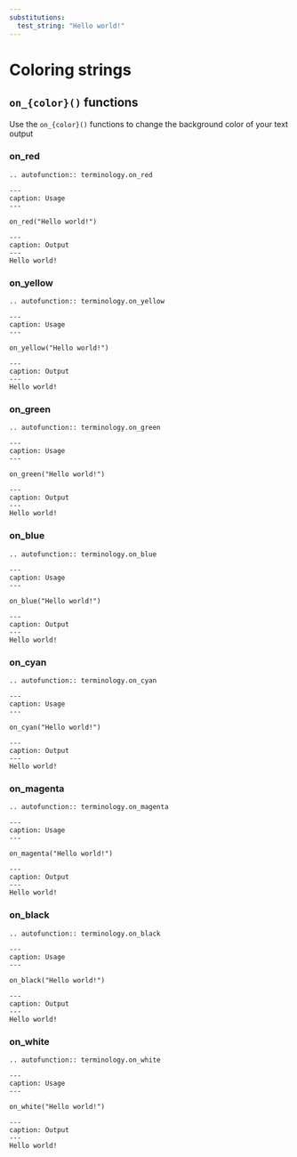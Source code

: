```yaml
---
substitutions:
  test_string: "Hello world!"
---
```


# Coloring strings

## `on_{color}()` functions

Use the `on_{color}()` functions to change the background color of your text output

### on_red
```{eval-rst}
.. autofunction:: terminology.on_red
```
```{code-block} python
---
caption: Usage
---

on_red("Hello world!")
```

```{code-block} on-red
---
caption: Output
---
Hello world!
```


### on_yellow
```{eval-rst}
.. autofunction:: terminology.on_yellow
```

```{code-block} python
---
caption: Usage
---

on_yellow("Hello world!")
```

```{code-block} on-yellow
---
caption: Output
---
Hello world!
```


### on_green
```{eval-rst}
.. autofunction:: terminology.on_green
```
```{code-block} python
---
caption: Usage
---

on_green("Hello world!")
```

```{code-block} on-green
---
caption: Output
---
Hello world!
```


### on_blue
```{eval-rst}
.. autofunction:: terminology.on_blue
```
```{code-block} python
---
caption: Usage
---

on_blue("Hello world!")
```

```{code-block} on-blue
---
caption: Output
---
Hello world!
```


### on_cyan
```{eval-rst}
.. autofunction:: terminology.on_cyan
```
```{code-block} python
---
caption: Usage
---

on_cyan("Hello world!")
```

```{code-block} on-cyan
---
caption: Output
---
Hello world!
```


### on_magenta
```{eval-rst}
.. autofunction:: terminology.on_magenta
```
```{code-block} python
---
caption: Usage
---

on_magenta("Hello world!")
```

```{code-block} on-magenta
---
caption: Output
---
Hello world!
```


### on_black
```{eval-rst}
.. autofunction:: terminology.on_black
```
```{code-block} python
---
caption: Usage
---

on_black("Hello world!")
```

```{code-block} on-black
---
caption: Output
---
Hello world!
```


### on_white
```{eval-rst}
.. autofunction:: terminology.on_white
```
```{code-block} python
---
caption: Usage
---

on_white("Hello world!")
```

```{code-block} on-white
---
caption: Output
---
Hello world!
```


